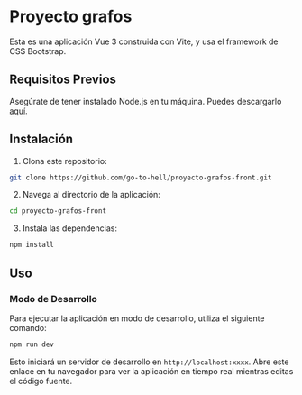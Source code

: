 # Proyecto grafos

Esta es una aplicación Vue 3 construida con Vite, y usa el framework de CSS Bootstrap. 

## Requisitos Previos

Asegúrate de tener instalado Node.js en tu máquina. Puedes descargarlo [aquí](https://nodejs.org/).

## Instalación

1. Clona este repositorio:

```bash
git clone https://github.com/go-to-hell/proyecto-grafos-front.git
```

2. Navega al directorio de la aplicación:

```bash
cd proyecto-grafos-front
```

3. Instala las dependencias:

```bash
npm install
```

## Uso

### Modo de Desarrollo

Para ejecutar la aplicación en modo de desarrollo, utiliza el siguiente comando:

```bash
npm run dev
```

Esto iniciará un servidor de desarrollo en `http://localhost:xxxx`. Abre este enlace en tu navegador para ver la aplicación en tiempo real mientras editas el código fuente.

